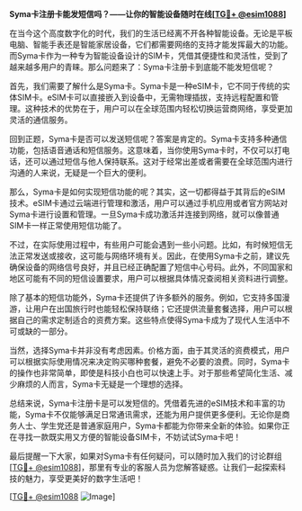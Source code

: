 **Syma卡注册卡能发短信吗？——让你的智能设备随时在线[[TG💪+ @esim1088](https://t.me/s/esim1088)]**

在当今这个高度数字化的时代，我们的生活已经离不开各种智能设备。无论是平板电脑、智能手表还是智能家居设备，它们都需要网络的支持才能发挥最大的功能。而Syma卡作为一种专为智能设备设计的SIM卡，凭借其便捷性和灵活性，受到了越来越多用户的青睐。那么问题来了：Syma卡注册卡到底能不能发短信呢？

首先，我们需要了解什么是Syma卡。Syma卡是一种eSIM卡，它不同于传统的实体SIM卡。eSIM卡可以直接嵌入到设备中，无需物理插拔，支持远程配置和管理。这种技术的优势在于，用户可以在全球范围内轻松切换运营商网络，享受更加灵活的通信服务。

回到正题，Syma卡是否可以发送短信呢？答案是肯定的。Syma卡支持多种通信功能，包括语音通话和短信服务。这意味着，当你使用Syma卡时，不仅可以打电话，还可以通过短信与他人保持联系。这对于经常出差或者需要在全球范围内进行沟通的人来说，无疑是一个巨大的便利。

那么，Syma卡是如何实现短信功能的呢？其实，这一切都得益于其背后的eSIM技术。eSIM卡通过云端进行管理和激活，用户可以通过手机应用或者官方网站对Syma卡进行设置和管理。一旦Syma卡成功激活并连接到网络，就可以像普通SIM卡一样正常使用短信功能了。

不过，在实际使用过程中，有些用户可能会遇到一些小问题。比如，有时候短信无法正常发送或接收，这可能与网络环境有关。因此，在使用Syma卡之前，建议先确保设备的网络信号良好，并且已经正确配置了短信中心号码。此外，不同国家和地区可能有不同的短信设置要求，用户可以根据具体情况查阅相关资料进行调整。

除了基本的短信功能外，Syma卡还提供了许多额外的服务。例如，它支持多国漫游，让用户在出国旅行时也能轻松保持联络；它还提供流量套餐选择，用户可以根据自己的需求定制适合的资费方案。这些特点使得Syma卡成为了现代人生活中不可或缺的一部分。

当然，选择Syma卡并非没有考虑因素。价格方面，由于其灵活的资费模式，用户可以根据实际使用情况来决定购买哪种套餐，避免不必要的浪费。同时，Syma卡的操作也非常简单，即使是科技小白也可以快速上手。对于那些希望简化生活、减少麻烦的人而言，Syma卡无疑是一个理想的选择。

总结来说，Syma卡注册卡是可以发短信的。凭借着先进的eSIM技术和丰富的功能，Syma卡不仅能够满足日常通讯需求，还能为用户提供更多便利。无论你是商务人士、学生党还是普通家庭用户，Syma卡都能为你带来全新的体验。如果你正在寻找一款既实用又方便的智能设备SIM卡，不妨试试Syma卡吧！

最后提醒一下大家，如果对Syma卡有任何疑问，可以随时加入我们的讨论群组[[TG💪+ @esim1088](https://t.me/s/esim1088)]，那里有专业的客服人员为您解答疑惑。让我们一起探索科技的魅力，享受更美好的数字生活吧！

[[TG💪+ @esim1088](https://t.me/s/esim1088) ![Image](https://i.postimg.cc/4NQfJmqS/Snipaste-2025-05-13-00-14-12.png)]